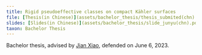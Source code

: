 ```yaml
---
title: Rigid pseudoeffective classes on compact Kähler surfaces
file: [Thesis(in Chinese)](assets/bachelor_thesis/thesis_submited(chn).pdf)
slides: [Slides(in Chinese)](assets/bachelor_thesis/slide_junyu(chn).pdf)
taxon: Bachelor Thesis
---
```


Bachelor thesis, advised by [Jian Xiao](https://sites.google.com/view/jianxiao/home), defended 
on June 6, 2023.